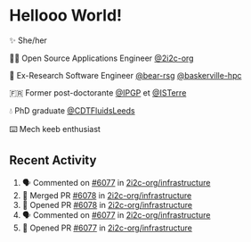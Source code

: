 # Hellooo World!

✨ She/her

👩‍💻 Open Source Applications Engineer [@2i2c-org](https://2i2c.org/)

🐻 Ex-Research Software Engineer [@bear-rsg](https://github.com/bear-rsg) [@baskerville-hpc](https://github.com/baskerville-hpc) 

🇫🇷 Former post-doctorante [@IPGP](https://github.com/IPGP) et [@ISTerre](https://www.isterre.fr/) 

💧 PhD graduate [@CDTFluidsLeeds](https://fluid-dynamics.leeds.ac.uk/) 

⌨️ Mech keeb enthusiast 

## Recent Activity 

<!--START_SECTION:activity-->
1. 🗣 Commented on [#6077](https://github.com/2i2c-org/infrastructure/pull/6077#issuecomment-2894022885) in [2i2c-org/infrastructure](https://github.com/2i2c-org/infrastructure)
2. 🎉 Merged PR [#6078](https://github.com/2i2c-org/infrastructure/pull/6078) in [2i2c-org/infrastructure](https://github.com/2i2c-org/infrastructure)
3. 💪 Opened PR [#6078](https://github.com/2i2c-org/infrastructure/pull/6078) in [2i2c-org/infrastructure](https://github.com/2i2c-org/infrastructure)
4. 🗣 Commented on [#6077](https://github.com/2i2c-org/infrastructure/pull/6077#issuecomment-2893924092) in [2i2c-org/infrastructure](https://github.com/2i2c-org/infrastructure)
5. 💪 Opened PR [#6077](https://github.com/2i2c-org/infrastructure/pull/6077) in [2i2c-org/infrastructure](https://github.com/2i2c-org/infrastructure)
<!--END_SECTION:activity-->
